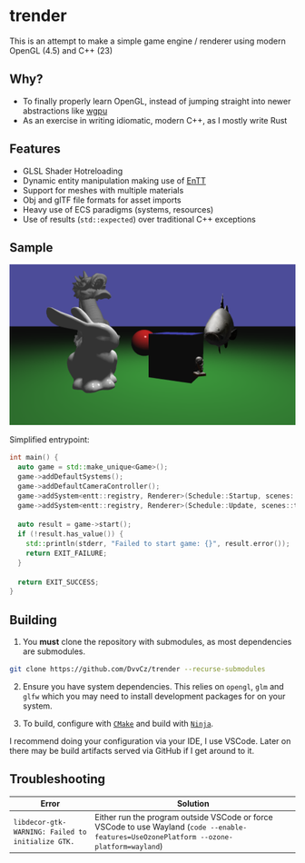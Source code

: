 # trender

This is an attempt to make a simple game engine / renderer using modern OpenGL (4.5) and C++ (23)

## Why?

- To finally properly learn OpenGL, instead of jumping straight into newer abstractions like [wgpu](https://github.com/gfx-rs/wgpu)
- As an exercise in writing idiomatic, modern C++, as I mostly write Rust

## Features

- GLSL Shader Hotreloading
- Dynamic entity manipulation making use of [EnTT](https://github.com/skypjack/entt)
- Support for meshes with multiple materials
- Obj and glTF file formats for asset imports
- Heavy use of ECS paradigms (systems, resources)
- Use of results (`std::expected`) over traditional C++ exceptions

## Sample

![sample](./sample.png)

Simplified entrypoint:

```cpp
int main() {
  auto game = std::make_unique<Game>();
  game->addDefaultSystems();
  game->addDefaultCameraController();
  game->addSystem<entt::registry, Renderer>(Schedule::Startup, scenes::test::startup);
  game->addSystem<entt::registry, Renderer>(Schedule::Update, scenes::test::update);

  auto result = game->start();
  if (!result.has_value()) {
    std::println(stderr, "Failed to start game: {}", result.error());
    return EXIT_FAILURE;
  }

  return EXIT_SUCCESS;
}
```

## Building

1. You **must** clone the repository with submodules, as most dependencies are submodules.

```sh
git clone https://github.com/DvvCz/trender --recurse-submodules
```

2. Ensure you have system dependencies. This relies on `opengl`, `glm` and `glfw` which you may need to install development packages for on your system.

3. To build, configure with [`CMake`](https://cmake.org) and build with [`Ninja`](https://ninja-build.org).

I recommend doing your configuration via your IDE, I use VSCode.
Later on there may be build artifacts served via GitHub if I get around to it.

## Troubleshooting

| Error | Solution |
| --- | --- |
| `libdecor-gtk-WARNING: Failed to initialize GTK.` | Either run the program outside VSCode or force VSCode to use Wayland (`code --enable-features=UseOzonePlatform --ozone-platform=wayland`) |
